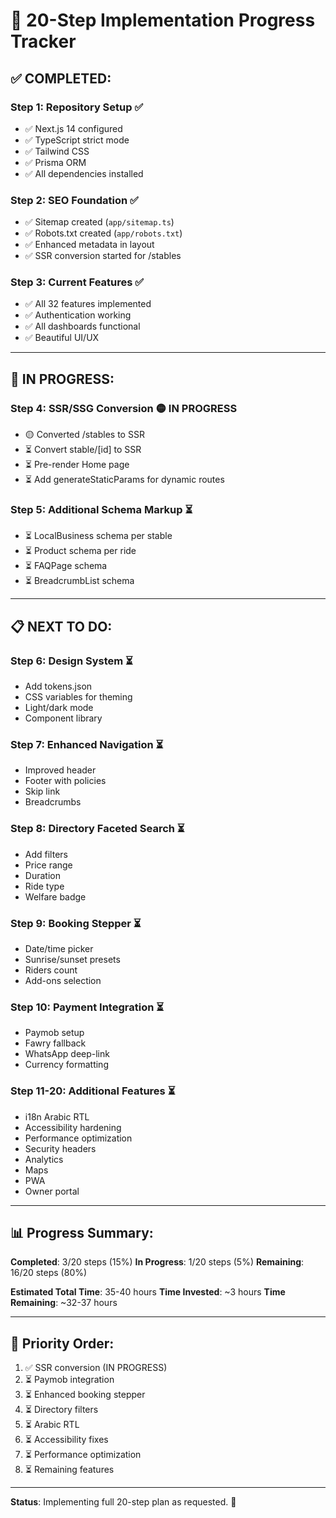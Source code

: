 # 🚀 **20-Step Implementation Progress Tracker**

## ✅ **COMPLETED:**

### **Step 1: Repository Setup** ✅
- ✅ Next.js 14 configured
- ✅ TypeScript strict mode
- ✅ Tailwind CSS
- ✅ Prisma ORM
- ✅ All dependencies installed

### **Step 2: SEO Foundation** ✅
- ✅ Sitemap created (`app/sitemap.ts`)
- ✅ Robots.txt created (`app/robots.txt`)
- ✅ Enhanced metadata in layout
- ✅ SSR conversion started for /stables

### **Step 3: Current Features** ✅
- ✅ All 32 features implemented
- ✅ Authentication working
- ✅ All dashboards functional
- ✅ Beautiful UI/UX

---

## 🔄 **IN PROGRESS:**

### **Step 4: SSR/SSG Conversion** 🟡 IN PROGRESS
- 🟡 Converted /stables to SSR
- ⏳ Convert stable/[id] to SSR
- ⏳ Pre-render Home page
- ⏳ Add generateStaticParams for dynamic routes

### **Step 5: Additional Schema Markup** ⏳
- ⏳ LocalBusiness schema per stable
- ⏳ Product schema per ride
- ⏳ FAQPage schema
- ⏳ BreadcrumbList schema

---

## 📋 **NEXT TO DO:**

### **Step 6: Design System** ⏳
- Add tokens.json
- CSS variables for theming
- Light/dark mode
- Component library

### **Step 7: Enhanced Navigation** ⏳
- Improved header
- Footer with policies
- Skip link
- Breadcrumbs

### **Step 8: Directory Faceted Search** ⏳
- Add filters
- Price range
- Duration
- Ride type
- Welfare badge

### **Step 9: Booking Stepper** ⏳
- Date/time picker
- Sunrise/sunset presets
- Riders count
- Add-ons selection

### **Step 10: Payment Integration** ⏳
- Paymob setup
- Fawry fallback
- WhatsApp deep-link
- Currency formatting

### **Step 11-20: Additional Features** ⏳
- i18n Arabic RTL
- Accessibility hardening
- Performance optimization
- Security headers
- Analytics
- Maps
- PWA
- Owner portal

---

## 📊 **Progress Summary:**

**Completed**: 3/20 steps (15%)
**In Progress**: 1/20 steps (5%)
**Remaining**: 16/20 steps (80%)

**Estimated Total Time**: 35-40 hours
**Time Invested**: ~3 hours
**Time Remaining**: ~32-37 hours

---

## 🎯 **Priority Order:**

1. ✅ SSR conversion (IN PROGRESS)
2. ⏳ Paymob integration
3. ⏳ Enhanced booking stepper
4. ⏳ Directory filters
5. ⏳ Arabic RTL
6. ⏳ Accessibility fixes
7. ⏳ Performance optimization
8. ⏳ Remaining features

---

**Status**: Implementing full 20-step plan as requested. 🚀

